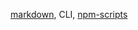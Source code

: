 [markdown](https://daringfireball.net/projects/markdown/syntax), CLI,
[npm-scripts](https://docs.npmjs.com/misc/scripts)